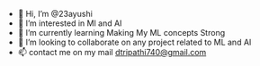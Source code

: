 - 👋 Hi, I’m @23ayushi
- 👀 I’m interested in Ml and AI
- 🌱 I’m currently learning Making My ML concepts Strong
- 💞️ I’m looking to collaborate on any project related to ML and AI
- 📫 contact me on my mail dtripathi740@gmail.com

<!---
23ayushi/23ayushi is a ✨ special ✨ repository because its `README.md` (this file) appears on your GitHub profile.
You can click the Preview link to take a look at your changes.
--->
